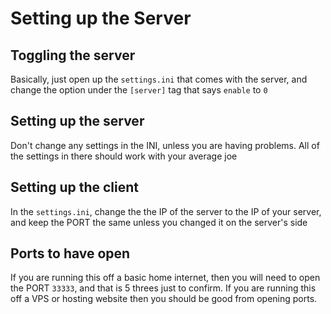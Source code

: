 # Setting up the Server

## Toggling the server

Basically, just open up the `settings.ini` that comes with the server, and change the option under the `[server]` tag that says `enable` to `0`

## Setting up the server

Don't change any settings in the INI, unless you are having problems. All of the settings in there should work with your average joe

## Setting up the client

In the `settings.ini`, change the the IP of the server to the IP of your server, and keep the PORT the same unless you changed it on the server's side

## Ports to have open

If you are running this off a basic home internet, then you will need to open the PORT `33333`, and that is 5 threes just to confirm. If you are running this off a VPS or hosting website then you should be good from opening ports.
